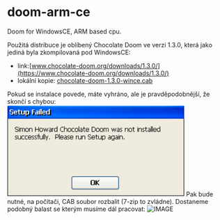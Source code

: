 # doom-arm-ce
Doom for WindowsCE, ARM based cpu.

Použitá distribuce je oblíbený Chocolate Doom ve verzi 1.3.0, která jako jediná byla zkompilovaná pod WindowsCE:
- link:[www.chocolate-doom.org/downloads/1.3.0/](https://www.chocolate-doom.org/downloads/1.3.0/)
- lokální kopie: [chocolate-doom-1.3.0-wince.cab](chocolate-doom-1.3.0-wince.cab)

Pokud se instalace povede, máte vyhráno, ale je pravděpodobnější, že skončí s chybou:
![IMAGE](pic/1_setup_failed.PNG)
Pak bude nutné, na počítači, CAB soubor rozbalit (7-zip to zvládne). Dostaneme podobný balast se kterým musíme dál pracovat:
![IMAGE](pic/1_cab_unzip.PNG)